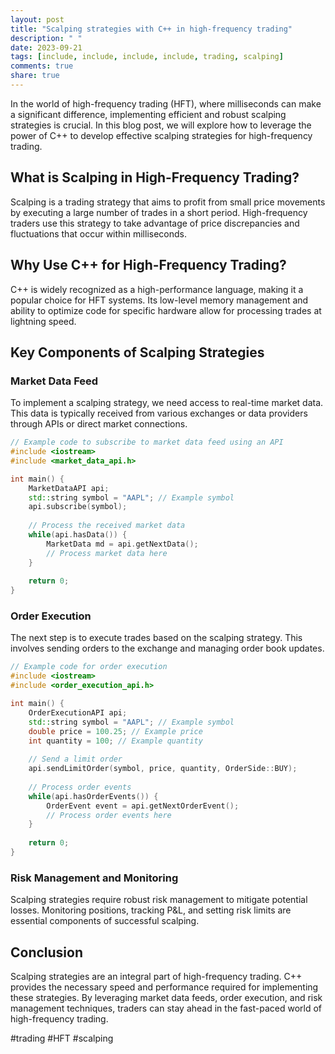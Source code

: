 ```yaml
---
layout: post
title: "Scalping strategies with C++ in high-frequency trading"
description: " "
date: 2023-09-21
tags: [include, include, include, include, trading, scalping]
comments: true
share: true
---
```


In the world of high-frequency trading (HFT), where milliseconds can make a significant difference, implementing efficient and robust scalping strategies is crucial. In this blog post, we will explore how to leverage the power of C++ to develop effective scalping strategies for high-frequency trading.

## What is Scalping in High-Frequency Trading?

Scalping is a trading strategy that aims to profit from small price movements by executing a large number of trades in a short period. High-frequency traders use this strategy to take advantage of price discrepancies and fluctuations that occur within milliseconds.

## Why Use C++ for High-Frequency Trading?

C++ is widely recognized as a high-performance language, making it a popular choice for HFT systems. Its low-level memory management and ability to optimize code for specific hardware allow for processing trades at lightning speed.

## Key Components of Scalping Strategies

### Market Data Feed

To implement a scalping strategy, we need access to real-time market data. This data is typically received from various exchanges or data providers through APIs or direct market connections.

```cpp
// Example code to subscribe to market data feed using an API
#include <iostream>
#include <market_data_api.h>

int main() {
    MarketDataAPI api;
    std::string symbol = "AAPL"; // Example symbol
    api.subscribe(symbol);
    
    // Process the received market data
    while(api.hasData()) {
        MarketData md = api.getNextData();
        // Process market data here
    }
        
    return 0;
}
```

### Order Execution

The next step is to execute trades based on the scalping strategy. This involves sending orders to the exchange and managing order book updates.

```cpp
// Example code for order execution
#include <iostream>
#include <order_execution_api.h>

int main() {
    OrderExecutionAPI api;
    std::string symbol = "AAPL"; // Example symbol
    double price = 100.25; // Example price
    int quantity = 100; // Example quantity
    
    // Send a limit order
    api.sendLimitOrder(symbol, price, quantity, OrderSide::BUY);
    
    // Process order events
    while(api.hasOrderEvents()) {
        OrderEvent event = api.getNextOrderEvent();
        // Process order events here
    }
    
    return 0;
}
```

### Risk Management and Monitoring

Scalping strategies require robust risk management to mitigate potential losses. Monitoring positions, tracking P&L, and setting risk limits are essential components of successful scalping.

## Conclusion

Scalping strategies are an integral part of high-frequency trading. C++ provides the necessary speed and performance required for implementing these strategies. By leveraging market data feeds, order execution, and risk management techniques, traders can stay ahead in the fast-paced world of high-frequency trading.

#trading #HFT #scalping